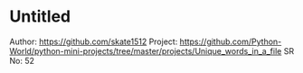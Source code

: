 # Untitled

Author: https://github.com/skate1512
Project: https://github.com/Python-World/python-mini-projects/tree/master/projects/Unique_words_in_a_file
SR No: 52